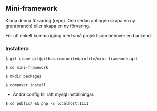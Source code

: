 ## Mini-framework

Klona denna förvaring (repo). Och sedan antingen skapa en ny gren(branch) eller skapa en ny förvaring. 

För att enkelt komma igång med små projekt som behöver en backend.

### Installera

```
$ git clone git@github.com:unitedprofile/mini-framework.git
```

```
$ cd mini-framework
```

```
$ mkdir packages
```

```
$ composer install
```

* Ändra config till rätt mysql inställningar.

```
$ cd public/ && php -S localhost:1111
```
